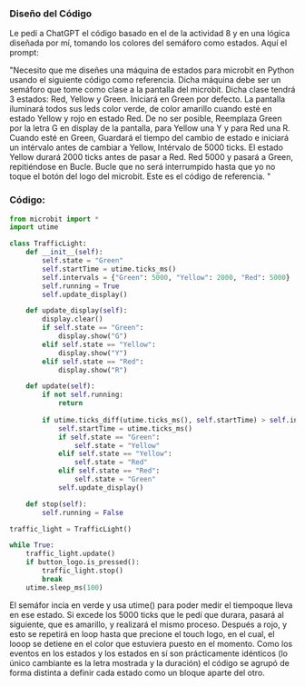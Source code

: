 ### Diseño del Código

Le pedí a ChatGPT el código basado en el de la actividad 8 y en una lógica diseñada por mí, tomando los colores del semáforo como estados. Aquí el prompt:

"Necesito que me diseñes una máquina de estados para microbit en Python usando el siguiente código como referencia. Dicha máquina debe ser un semáforo que tome como clase a la pantalla del microbit. Dicha clase tendrá 3 estados: Red, Yellow y Green. Iniciará en Green por defecto. La pantalla iluminará todos sus leds color verde, de color amarillo cuando esté en estado Yellow y rojo en estado Red. De no ser posible, Reemplaza Green por la letra G en display de la pantalla, para Yellow una Y y para Red una R. Cuando esté en Green, Guardará el tiempo del cambio de estado e iniciará un intérvalo antes de cambiar a Yellow, Intérvalo de 5000 ticks. El estado Yellow durará 2000 ticks antes de pasar a Red. Red 5000 y pasará a Green, repitiéndose en Bucle. Bucle que no será interrumpido hasta que yo no toque el botón del logo del microbit. Este es el código de referencia. "

### Código: 

``` py
from microbit import *
import utime

class TrafficLight:
    def __init__(self):
        self.state = "Green"
        self.startTime = utime.ticks_ms()
        self.intervals = {"Green": 5000, "Yellow": 2000, "Red": 5000}
        self.running = True
        self.update_display()

    def update_display(self):
        display.clear()
        if self.state == "Green":
            display.show("G")
        elif self.state == "Yellow":
            display.show("Y")
        elif self.state == "Red":
            display.show("R")

    def update(self):
        if not self.running:
            return
        
        if utime.ticks_diff(utime.ticks_ms(), self.startTime) > self.intervals[self.state]:
            self.startTime = utime.ticks_ms()
            if self.state == "Green":
                self.state = "Yellow"
            elif self.state == "Yellow":
                self.state = "Red"
            elif self.state == "Red":
                self.state = "Green"
            self.update_display()

    def stop(self):
        self.running = False

traffic_light = TrafficLight()

while True:
    traffic_light.update()
    if button_logo.is_pressed():
        traffic_light.stop()
        break
    utime.sleep_ms(100)
```
El semáfor incia en verde y usa utime() para poder medir el tiempoque lleva en ese estado. Si excede los 5000 ticks que le pedí que durara, pasará al siguiente, que es amarillo, y realizará el mismo proceso. Después a rojo, y esto se repetirá en loop hasta que precione el touch logo, en el cual, el looop se detiene en el color que estuviera puesto en el momento. Como los eventos en los estados y los estados en sí son prácticamente idénticos (lo único cambiante es la letra mostrada y la duración) el código se agrupó de forma distinta a definir cada estado como un bloque aparte del otro.
